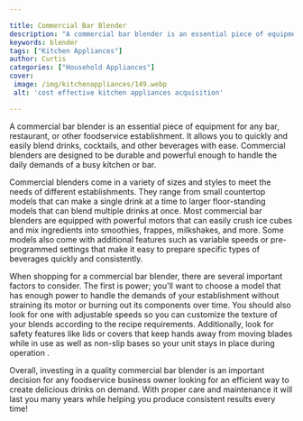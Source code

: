 ```yaml
---

title: Commercial Bar Blender
description: "A commercial bar blender is an essential piece of equipment for any bar, restaurant, or other foodservice establishment. It allows...keep reading to learn"
keywords: blender
tags: ["Kitchen Appliances"]
author: Curtis
categories: ["Household Appliances"]
cover: 
 image: /img/kitchenappliances/149.webp
 alt: 'cost effective kitchen appliances acquisition'

---
```


A commercial bar blender is an essential piece of equipment for any bar, restaurant, or other foodservice establishment. It allows you to quickly and easily blend drinks, cocktails, and other beverages with ease. Commercial blenders are designed to be durable and powerful enough to handle the daily demands of a busy kitchen or bar. 

Commercial blenders come in a variety of sizes and styles to meet the needs of different establishments. They range from small countertop models that can make a single drink at a time to larger floor-standing models that can blend multiple drinks at once. Most commercial bar blenders are equipped with powerful motors that can easily crush ice cubes and mix ingredients into smoothies, frappes, milkshakes, and more. Some models also come with additional features such as variable speeds or pre-programmed settings that make it easy to prepare specific types of beverages quickly and consistently. 

When shopping for a commercial bar blender, there are several important factors to consider. The first is power; you'll want to choose a model that has enough power to handle the demands of your establishment without straining its motor or burning out its components over time. You should also look for one with adjustable speeds so you can customize the texture of your blends according to the recipe requirements. Additionally, look for safety features like lids or covers that keep hands away from moving blades while in use as well as non-slip bases so your unit stays in place during operation . 

Overall, investing in a quality commercial bar blender is an important decision for any foodservice business owner looking for an efficient way to create delicious drinks on demand. With proper care and maintenance it will last you many years while helping you produce consistent results every time!
